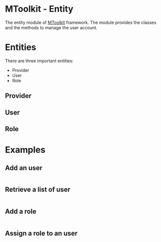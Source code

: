 MToolkit - Entity
==================

The entity module of [MToolkit](https://github.com/mtoolkit/mtoolkit) framework.
The module provides the classes and the methods to manage the user account.

# Entities
There are three important entities:
- Provider
- User
- Role

## Provider

## User

## Role

# Examples

## Add an user

```php
```

## Retrieve a list of user

```php
```

## Add a role

```php
```

## Assign a role to an user

```php
```